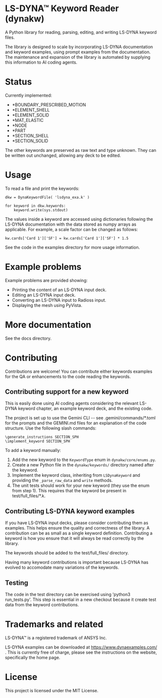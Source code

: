 # LS-DYNA™ Keyword Reader (dynakw)

A Python library for reading, parsing, editing, and writing LS-DYNA keyword files.

The library is designed to scale by incorporating LS-DYNA documentation and keyword examples, using prompt examples from the documentation.
The maintenance and expansion of the library is automated by supplying this information to AI coding agents.



# Status

Currently implemented:

 - \*BOUNDARY\_PRESCRIBED\_MOTION  
 - \*ELEMENT\_SHELL  
 - \*ELEMENT\_SOLID 
 - \*MAT\_ELASTIC 
 - \*NODE
 - \*PART 
 - \*SECTION\_SHELL
 - \*SECTION\_SOLID

The other keywords are preserved as raw text and type unknown. They can be written out unchanged, allowing
any deck to be edited.



# Usage
To read a file and print the keywords:

```
dkw = DynaKeywordFile( 'lsdyna_exa.k' )

for keyword in dkw.keywords:
    keyword.write(sys.stdout)
```

The values inside a keyword are accessed using dictionaries following the LS-DYNA documentation with
the data stored as numpy arrays as applicable.
For example, a scale factor can be changed as follows:

```
kw.cards['Card 1']['SF'] = kw.cards['Card 1']['SF'] * 1.5
```

See the code in the examples directory for more usage information.


# Example problems
Example problems are provided showing:
 - Printing the content of an LS-DYNA input deck.
 - Editing an LS-DYNA input deck.
 - Converting an LS-DYNA input to Radioss input.
 - Displaying the mesh using PyVista.



# More documentation
See the docs directory.




# Contributing
Contributions are welcome! You can contribute either keywords examples for the QA or enhancements to the code 
reading the keywords.


## Contributing support for a new keyword
This is easily done using AI coding agents considering the relevant LS-DYNA keyword chapter,
an example keyword deck, and the existing code.

The project is set up to use the Gemini CLI -- see .gemini/commands/\*.toml for
the prompts and the GEMINI.md files for an explanation of the code structure.
Use the following slash commands:

```
\generate_instructions SECTION_SPH
\implement_keyword SECTION_SPH
```

To add a keyword manually:

1. Add the new keyword to the `KeywordType` enum in `dynakw/core/enums.py`.
2. Create a new Python file in the `dynakw/keywords/` directory named after the keyword.
3. Implement the keyword class, inheriting from `LSDynaKeyword` and providing the `_parse_raw_data` and `write` methods.
4. The unit tests should work for your new keyword (they use the enum from step 1). This requires that the keyword be present in test/full\_files/\*.k.



## Contributing LS-DYNA keyword examples
If you have LS-DYNA input decks, please consider contributing them as examples. This helps ensure the quality and
correctness of the library. A contribution can be as small as a single keyword definition.
Contributing a keyword is how you ensure that it will always be read correctly by the library.

The keywords should be added to the test/full\_files/ directory.

Having many keyword contributions is important because LS-DYNA has evolved to accomodate many variations of
the keywords.


## Testing
The code in the test directory can be exercised using 'python3 run_tests.py'.
This step is essential in a new checkout because it create test data from the keyword contributions.



# Trademarks and related
LS-DYNA™ is a registered trademark of ANSYS Inc.

LS-DYNA examples can be downloaded at https://www.dynaexamples.com/ .
This is currently free of charge, please see the instructions on the website, specifically the home page.


# License
This project is licensed under the MIT License.
